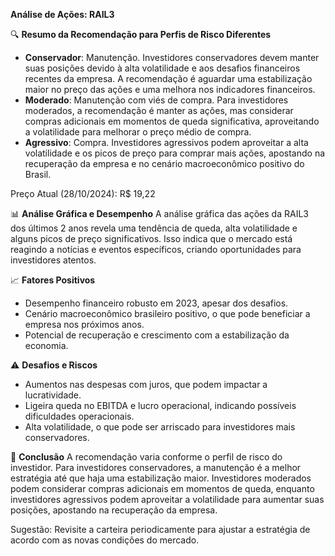 **Análise de Ações: RAIL3**

🔍 **Resumo da Recomendação para Perfis de Risco Diferentes**
* **Conservador**: Manutenção. Investidores conservadores devem manter suas posições devido à alta volatilidade e aos desafios financeiros recentes da empresa. A recomendação é aguardar uma estabilização maior no preço das ações e uma melhora nos indicadores financeiros.
* **Moderado**: Manutenção com viés de compra. Para investidores moderados, a recomendação é manter as ações, mas considerar compras adicionais em momentos de queda significativa, aproveitando a volatilidade para melhorar o preço médio de compra.
* **Agressivo**: Compra. Investidores agressivos podem aproveitar a alta volatilidade e os picos de preço para comprar mais ações, apostando na recuperação da empresa e no cenário macroeconômico positivo do Brasil.

Preço Atual (28/10/2024): R$ 19,22

📊 **Análise Gráfica e Desempenho**
A análise gráfica das ações da RAIL3 dos últimos 2 anos revela uma tendência de queda, alta volatilidade e alguns picos de preço significativos. Isso indica que o mercado está reagindo a notícias e eventos específicos, criando oportunidades para investidores atentos.

📈 **Fatores Positivos**
- Desempenho financeiro robusto em 2023, apesar dos desafios.
- Cenário macroeconômico brasileiro positivo, o que pode beneficiar a empresa nos próximos anos.
- Potencial de recuperação e crescimento com a estabilização da economia.

⚠️ **Desafios e Riscos**
- Aumentos nas despesas com juros, que podem impactar a lucratividade.
- Ligeira queda no EBITDA e lucro operacional, indicando possíveis dificuldades operacionais.
- Alta volatilidade, o que pode ser arriscado para investidores mais conservadores.

📌 **Conclusão**
A recomendação varia conforme o perfil de risco do investidor. Para investidores conservadores, a manutenção é a melhor estratégia até que haja uma estabilização maior. Investidores moderados podem considerar compras adicionais em momentos de queda, enquanto investidores agressivos podem aproveitar a volatilidade para aumentar suas posições, apostando na recuperação da empresa.

Sugestão: Revisite a carteira periodicamente para ajustar a estratégia de acordo com as novas condições do mercado.